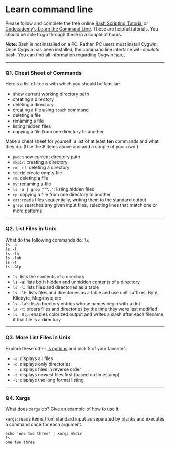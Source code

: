 # Learn command line

Please follow and complete the free online [Bash Scripting Tutorial](https://ryanstutorials.net/bash-scripting-tutorial/) or [Codecademy's Learn the Command Line](https://www.codecademy.com/learn/learn-the-command-line). These are helpful tutorials. You should be able to go through these in a couple of hours.

**Note:** Bash is not installed on a PC. Rather, PC users must install Cygwin. Once Cygwin has been installed, the command line interface witll _emulate_ bash. You can find all information regarding Cygwin [here](https://www.cygwin.com/).

---

### Q1.  Cheat Sheet of Commands

Here's a list of items with which you should be familiar:
* show current working directory path
* creating a directory
* deleting a directory
* creating a file using `touch` command
* deleting a file
* renaming a file
* listing hidden files
* copying a file from one directory to another

Make a cheat sheet for yourself: a list of at least **ten** commands and what they do.  (Use the 8 items above and add a couple of your own.)

* `pwd`: show current directory path
* `mkdir`: creating a directory
* `rm -rf`: deleting a directory
* `touch`: create empty file
* `rm`: deleting a file
* `mv`: renaming a file
* `ls -a | grep "^\."`: listing hidden files
* `cp`: copying a file from one directory to another
* `cat`: reads files sequentially, writing them to the standard output
* `grep`: searches any given input files, selecting lines that match one or more patterns

---

### Q2.  List Files in Unix

What do the following commands do:
`ls`  
`ls -a`  
`ls -l`  
`ls -lh`  
`ls -lah`  
`ls -t`  
`ls -Glp`  

* `ls`: lists the contents of a directory
* `ls -a`: lists both hidden and unhidden contents of a directory
* `ls -l`: lists files and directories as a table
* `ls -lh`: lists files and directories as a table and use unit suffixes: Byte, Kilobyte, Megabyte etc
* `ls -lah`:  lists directory entries whose names begin with a dot
* `ls -t`: orders files and directories by the time they were last modified
* `ls -Glp`: enables colorized output and writes a slash after each filename if that file is a directory

---

### Q3.  More List Files in Unix

Explore these other [ls options](http://www.techonthenet.com/unix/basic/ls.php) and pick 5 of your favorites:

* `-a`: displays all files
* `-d`: displays only directories
* `-r`: displays files in reverse order
* `-t`: displays newest files first (based on timestamp)
* `-l`: displays the long format listing

---

### Q4.  Xargs

What does `xargs` do? Give an example of how to use it.

`xargs`: reads items from standard input as separated by blanks and executes a command once for each argument.
```shell
echo 'one two three' | xargs mkdir
ls
one two three
```


